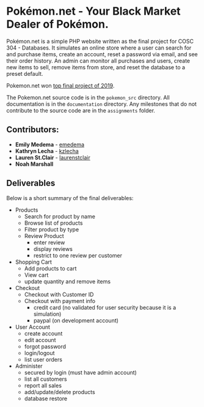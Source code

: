# Pokémon.net - Your Black Market Dealer of Pokémon.
Pokémon.net is a simple PHP website written as the final project for COSC 304 - Databases. It simulates an
online store where a user can search for and purchase items, create an account, reset a password via email, and see their order history. An admin can monitor all purchases and users, create new items to sell, remove items from store, and reset the database to a preset default.

Pokemon.net won [top final project of 2019](https://people.ok.ubc.ca/rlawrenc/teaching/304/Project/index.html).

The Pokemon.net source code is in the `pokemon_src` directory. All documentation is in the `documentation` directory. Any milestones that do not contribute to the source code are in the `assignments` folder.

## Contributors:
* **Emily Medema** - [emedema](https://github.com/emedema)
* **Kathryn Lecha** - [kzlecha](https://github.com/kzlecha)
* **Lauren St.Clair** - [laurenstclair](https://github.com/laurenstclair)
* **Noah Marshall**

## Deliverables
Below is a short summary of the final deliverables:
* Products
    * Search for product by name
    * Browse list of products
    * Filter product by type
    * Review Product
        * enter review
        * display reviews
        * restrict to one review per customer
* Shopping Cart
    * Add products to cart
    * View cart
    * update quantity and remove items
* Checkout
    * Checkout with Customer ID
    * Checkout with payment info
        * credit card (no validated for user security because it is a simulation)
        * paypal (on development account)
* User Account
    * create account
    * edit account
    * forgot password
    * login/logout
    * list user orders
* Administer
    * secured by login (must have admin account)
    * list all customers
    * report all sales
    * add/update/delete products
    * database restore
